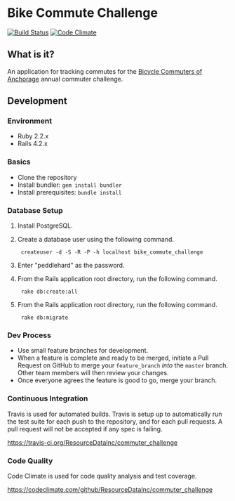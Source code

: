 # Bike Commute Challenge

[![Build Status](https://travis-ci.org/ResourceDataInc/commuter_challenge.png?branch=master)](https://travis-ci.org/ResourceDataInc/commuter_challenge)
[![Code Climate](https://codeclimate.com/github/ResourceDataInc/commuter_challenge.png)](https://codeclimate.com/github/ResourceDataInc/commuter_challenge)

## What is it?

An application for tracking commutes for the [Bicycle Commuters of
Anchorage](http://bicycleanchorage.org/wordpress/) annual commuter challenge.

## Development

### Environment
* Ruby 2.2.x
* Rails 4.2.x

### Basics

* Clone the repository
* Install bundler: `gem install bundler`
* Install prerequisites: `bundle install`

### Database Setup

1. Install PostgreSQL.
1. Create a database user using the following command.

        createuser -d -S -R -P -h localhost bike_commute_challenge

1. Enter "peddlehard" as the password.
1. From the Rails application root directory, run the following command.

        rake db:create:all

1. From the Rails application root directory, run the following command.

        rake db:migrate

### Dev Process

* Use small feature branches for development.
* When a feature is complete and ready to be merged, initiate a Pull Request on
  GitHub to merge your `feature_branch` *into* the `master` branch. Other team
  members will then review your changes.
* Once everyone agrees the feature is good to go, merge your branch.

### Continuous Integration

Travis is used for automated builds. Travis is setup up to automatically run
the test suite for each push to the repository, and for each pull requests. A
pull request will not be accepted if any spec is failing.

https://travis-ci.org/ResourceDataInc/commuter_challenge

### Code Quality

Code Climate is used for code quality analysis and test coverage.

https://codeclimate.com/github/ResourceDataInc/commuter_challenge
